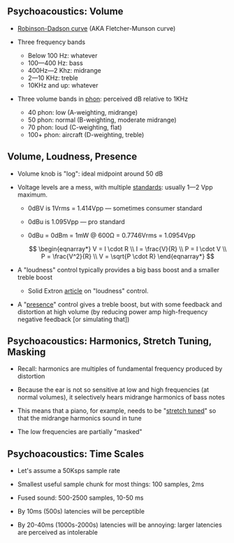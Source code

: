 ## Psychoacoustics: Volume

* [Robinson-Dadson curve](https://media.extron.com/public/technology/img/loudnesscontrol_ts_2-lg.jpg)
  (AKA Fletcher-Munson curve)

* Three frequency bands

    * Below 100 Hz: whatever
    * 100—400 Hz: bass
    * 400Hz—2 Khz: midrange
    * 2—10 KHz: treble
    * 10KHz and up: whatever

* Three volume bands in
  [phon](https://en.wikipedia.org/wiki/Phon): perceived dB
  relative to 1KHz

    * 40 phon: low (A-weighting, midrange)
    * 50 phon: normal (B-weighting, moderate midrange)
    * 70 phon: loud (C-weighting, flat)
    * 100+ phon: aircraft (D-weighting, treble)

## Volume, Loudness, Presence

* Volume knob is "log": ideal midpoint around 50 dB

* Voltage levels are a mess, with multiple
  [standards](https://en.wikipedia.org/wiki/Line_level):
  usually 1—2 Vpp maximum.

    * 0dBV is 1Vrms = 1.414Vpp — sometimes consumer standard
    * 0dBu is 1.095Vpp — pro standard
    * 0dBu = 0dBm = 1mW @ 600Ω = 0.7746Vrms = 1.0954Vpp

      $$
      \begin{eqnarray*}
      V = I \cdot R \\
      I = \frac{V}{R} \\
      P = I \cdot V \\
      P = \frac{V^2}{R} \\
      V = \sqrt{P \cdot R}
      \end{eqnarray*}
      $$

* A "loudness" control typically provides a big bass boost
  and a smaller treble boost

    * Solid Extron
      [article](https://www.extron.com/company/article.aspx?id=loudnesscontrol_ts)
      on "loudness" control.

* A
  "[presence](https://www.fender.com/articles/tech-talk/be-in-the-moment-the-presence-control-explained)"
  control gives a treble boost, but with some feedback and
  distortion at high volume (by reducing power amp
  high-frequency negative feedback [or simulating that])

## Psychoacoustics: Harmonics, Stretch Tuning, Masking

* Recall: harmonics are multiples of fundamental frequency
  produced by distortion

* Because the ear is not so sensitive at low and high
  frequencies (at normal volumes), it selectively hears
  midrange harmonics of bass notes

* This means that a piano, for example, needs to be
  "[stretch tuned](https://en.wikipedia.org/wiki/Stretched_tuning)"
  so that the midrange harmonics sound in tune

* The low frequencies are partially "masked"

## Psychoacoustics: Time Scales

* Let's assume a 50Ksps sample rate

* Smallest useful sample chunk for most things: 100 samples,
  2ms

* Fused sound: 500-2500 samples, 10-50 ms

* By 10ms (500s) latencies will be perceptible

* By 20-40ms (1000s-2000s) latencies will be annoying: larger
  latencies are perceived as intolerable

